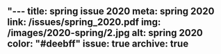 "---
title: spring issue 2020
meta: spring 2020
link: /issues/spring_2020.pdf
img: /images/2020-spring/2.jpg
alt: spring 2020
color: "#deebff"
issue: true
archive: true
---